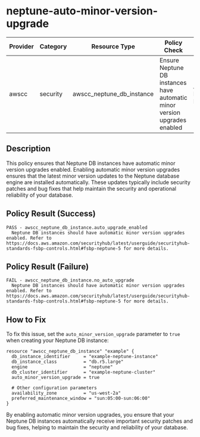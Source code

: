 # neptune-auto-minor-version-upgrade

| Provider | Category | Resource Type | Policy Check | Policy Source |
|----------|----------|--------------|--------------|---------------|
| awscc | security | awscc_neptune_db_instance | Ensure Neptune DB instances have automatic minor version upgrades enabled | AWS FSBP Neptune.5 |

## Description

This policy ensures that Neptune DB instances have automatic minor version upgrades enabled. Enabling automatic minor version upgrades ensures that the latest minor version updates to the Neptune database engine are installed automatically. These updates typically include security patches and bug fixes that help maintain the security and operational reliability of your database.

## Policy Result (Success)

```
PASS - awscc_neptune_db_instance.auto_upgrade_enabled
  Neptune DB instances should have automatic minor version upgrades enabled. Refer to https://docs.aws.amazon.com/securityhub/latest/userguide/securityhub-standards-fsbp-controls.html#fsbp-neptune-5 for more details.
```

## Policy Result (Failure)

```
FAIL - awscc_neptune_db_instance.no_auto_upgrade
  Neptune DB instances should have automatic minor version upgrades enabled. Refer to https://docs.aws.amazon.com/securityhub/latest/userguide/securityhub-standards-fsbp-controls.html#fsbp-neptune-5 for more details.
```

## How to Fix

To fix this issue, set the `auto_minor_version_upgrade` parameter to `true` when creating your Neptune DB instance:

```hcl
resource "awscc_neptune_db_instance" "example" {
  db_instance_identifier     = "example-neptune-instance"
  db_instance_class          = "db.r5.large"
  engine                     = "neptune"
  db_cluster_identifier      = "example-neptune-cluster"
  auto_minor_version_upgrade = true
  
  # Other configuration parameters
  availability_zone          = "us-west-2a"
  preferred_maintenance_window = "sun:05:00-sun:06:00"
}
```

By enabling automatic minor version upgrades, you ensure that your Neptune DB instances automatically receive important security patches and bug fixes, helping to maintain the security and reliability of your database.
